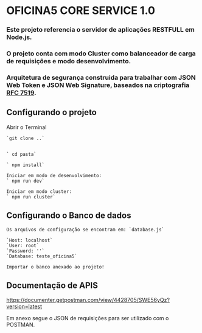# OFICINA5 CORE SERVICE 1.0

### Este projeto referencia o servidor de aplicações RESTFULL em Node.js. 
### O projeto conta com modo Cluster como balanceador de carga de requisições e modo desenvolvimento.
### Arquitetura de segurança construida para trabalhar com JSON Web Token e JSON Web Signature, baseados na criptografia [RFC 7519](https://tools.ietf.org/html/rfc7519).

## Configurando o projeto

Abrir o Terminal

	`git clone ..`

	
	` cd pasta`
	
	` npm install`

	Iniciar em modo de desenvolvimento:
	` npm run dev` 

	Iniciar em modo cluster:
	` npm run cluster` 

## Configurando o Banco de dados

	Os arquivos de configuração se encontram em: `database.js`

	`Host: localhost`
	`User: root`
	`Password: ''`
	`Database: teste_oficina5`

	Importar o banco anexado ao projeto!

## Documentação de APIS

https://documenter.getpostman.com/view/4428705/SWE56yQz?version=latest

Em anexo segue o JSON de requisições para ser utilizado com o POSTMAN.
